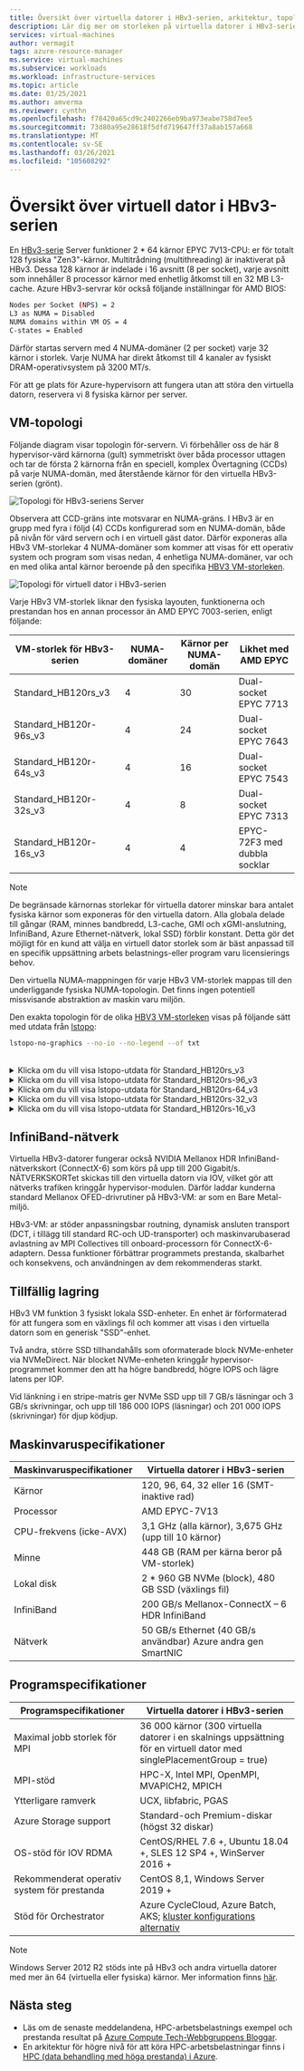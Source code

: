 ```yaml
---
title: Översikt över virtuella datorer i HBv3-serien, arkitektur, topologi – Azure Virtual Machines | Microsoft Docs
description: Lär dig mer om storleken på virtuella datorer i HBv3-serien i Azure.
services: virtual-machines
author: vermagit
tags: azure-resource-manager
ms.service: virtual-machines
ms.subservice: workloads
ms.workload: infrastructure-services
ms.topic: article
ms.date: 03/25/2021
ms.author: amverma
ms.reviewer: cynthn
ms.openlocfilehash: f78420a65cd9c2402266eb9ba973eabe758d7ee5
ms.sourcegitcommit: 73d80a95e28618f5dfd719647ff37a8ab157a668
ms.translationtype: MT
ms.contentlocale: sv-SE
ms.lasthandoff: 03/26/2021
ms.locfileid: "105608292"
---
```

# <a name="hbv3-series-virtual-machine-overview"></a>Översikt över virtuell dator i HBv3-serien 

En [HBv3-serie](../../hbv3-series.md) Server funktioner 2 * 64 kärnor EPYC 7V13-CPU: er för totalt 128 fysiska "Zen3"-kärnor. Multitrådning (multithreading) är inaktiverat på HBv3. Dessa 128 kärnor är indelade i 16 avsnitt (8 per socket), varje avsnitt som innehåller 8 processor kärnor med enhetlig åtkomst till en 32 MB L3-cache. Azure HBv3-servrar kör också följande inställningar för AMD BIOS:

```bash
Nodes per Socket (NPS) = 2
L3 as NUMA = Disabled
NUMA domains within VM OS = 4
C-states = Enabled
```

Därför startas servern med 4 NUMA-domäner (2 per socket) varje 32 kärnor i storlek. Varje NUMA har direkt åtkomst till 4 kanaler av fysiskt DRAM-operativsystem på 3200 MT/s.

För att ge plats för Azure-hypervisorn att fungera utan att störa den virtuella datorn, reservera vi 8 fysiska kärnor per server.

## <a name="vm-topology"></a>VM-topologi

Följande diagram visar topologin för-servern. Vi förbehåller oss de här 8 hypervisor-värd kärnorna (gult) symmetriskt över båda processor uttagen och tar de första 2 kärnorna från en speciell, komplex Övertagning (CCDs) på varje NUMA-domän, med återstående kärnor för den virtuella HBv3-serien (grönt).

![Topologi för HBv3-seriens Server](./media/architecture/hbv3/hbv3-topology-server.png)

Observera att CCD-gräns inte motsvarar en NUMA-gräns. I HBv3 är en grupp med fyra i följd (4) CCDs konfigurerad som en NUMA-domän, både på nivån för värd servern och i en virtuell gäst dator. Därför exponeras alla HBv3 VM-storlekar 4 NUMA-domäner som kommer att visas för ett operativ system och program som visas nedan, 4 enhetliga NUMA-domäner, var och en med olika antal kärnor beroende på den specifika [HBV3 VM-storleken](../../hbv3-series.md).

![Topologi för virtuell dator i HBv3-serien](./media/architecture/hbv3/hbv3-topology-vm.png)

Varje HBv3 VM-storlek liknar den fysiska layouten, funktionerna och prestandan hos en annan processor än AMD EPYC 7003-serien, enligt följande:

| VM-storlek för HBv3-serien             | NUMA-domäner | Kärnor per NUMA-domän  | Likhet med AMD EPYC         |
|---------------------------------|--------------|------------------------|----------------------------------|
Standard_HB120rs_v3               | 4            | 30                     | Dual-socket EPYC 7713            |
Standard_HB120r-96s_v3            | 4            | 24                     | Dual-socket EPYC 7643            |
Standard_HB120r-64s_v3            | 4            | 16                     | Dual-socket EPYC 7543            |
Standard_HB120r-32s_v3            | 4            | 8                      | Dual-socket EPYC 7313            |
Standard_HB120r-16s_v3            | 4            | 4                      | EPYC-72F3 med dubbla socklar            |

> [!NOTE]
> De begränsade kärnornas storlekar för virtuella datorer minskar bara antalet fysiska kärnor som exponeras för den virtuella datorn. Alla globala delade till gångar (RAM, minnes bandbredd, L3-cache, GMI och xGMI-anslutning, InfiniBand, Azure Ethernet-nätverk, lokal SSD) förblir konstant. Detta gör det möjligt för en kund att välja en virtuell dator storlek som är bäst anpassad till en specifik uppsättning arbets belastnings-eller program varu licensierings behov.

Den virtuella NUMA-mappningen för varje HBv3 VM-storlek mappas till den underliggande fysiska NUMA-topologin. Det finns ingen potentiell missvisande abstraktion av maskin varu miljön. 

Den exakta topologin för de olika [HBV3 VM-storleken](../../hbv3-series.md) visas på följande sätt med utdata från [lstopo](https://linux.die.net/man/1/lstopo):
```bash
lstopo-no-graphics --no-io --no-legend --of txt
```
<br>
<details>
<summary>Klicka om du vill visa lstopo-utdata för Standard_HB120rs_v3</summary>

![lstopo-utdata för HBv3 – 120 VM](./media/architecture/hbv3/hbv3-120-lstopo.png)
</details>

<details>
<summary>Klicka om du vill visa lstopo-utdata för Standard_HB120rs-96_v3</summary>

![lstopo-utdata för HBv3 – 96 VM](./media/architecture/hbv3/hbv3-96-lstopo.png)
</details>

<details>
<summary>Klicka om du vill visa lstopo-utdata för Standard_HB120rs-64_v3</summary>

![lstopo-utdata för HBv3-64-VM](./media/architecture/hbv3/hbv3-64-lstopo.png)
</details>

<details>
<summary>Klicka om du vill visa lstopo-utdata för Standard_HB120rs-32_v3</summary>

![lstopo-utdata för HBv3 – 32 VM](./media/architecture/hbv3/hbv3-32-lstopo.png)
</details>

<details>
<summary>Klicka om du vill visa lstopo-utdata för Standard_HB120rs-16_v3</summary>

![lstopo-utdata för HBv3-16 VM](./media/architecture/hbv3/hbv3-16-lstopo.png)
</details>

## <a name="infiniband-networking"></a>InfiniBand-nätverk
Virtuella HBv3-datorer fungerar också NVIDIA Mellanox HDR InfiniBand-nätverkskort (ConnectX-6) som körs på upp till 200 Gigabit/s. NÄTVERKSKORTet skickas till den virtuella datorn via IOV, vilket gör att nätverks trafiken kringgår hypervisor-modulen. Därför laddar kunderna standard Mellanox OFED-drivrutiner på HBv3-VM: ar som en Bare Metal-miljö.

HBv3-VM: ar stöder anpassningsbar routning, dynamisk ansluten transport (DCT, i tillägg till standard RC-och UD-transporter) och maskinvarubaserad avlastning av MPI Collectives till onboard-processorn för ConnectX-6-adaptern. Dessa funktioner förbättrar programmets prestanda, skalbarhet och konsekvens, och användningen av dem rekommenderas starkt.

## <a name="temporary-storage"></a>Tillfällig lagring
HBv3 VM funktion 3 fysiskt lokala SSD-enheter. En enhet är förformaterad för att fungera som en växlings fil och kommer att visas i den virtuella datorn som en generisk "SSD"-enhet.

Två andra, större SSD tillhandahålls som oformaterade block NVMe-enheter via NVMeDirect. När blocket NVMe-enheten kringgår hypervisor-programmet kommer den att ha högre bandbredd, högre IOPS och lägre latens per IOP.

Vid länkning i en stripe-matris ger NVMe SSD upp till 7 GB/s läsningar och 3 GB/s skrivningar, och upp till 186 000 IOPS (läsningar) och 201 000 IOPS (skrivningar) för djup ködjup.

## <a name="hardware-specifications"></a>Maskinvaruspecifikationer 

| Maskinvaruspecifikationer          | Virtuella datorer i HBv3-serien              |
|----------------------------------|----------------------------------|
| Kärnor                            | 120, 96, 64, 32 eller 16 (SMT-inaktive rad)               | 
| Processor                              | AMD EPYC-7V13                   | 
| CPU-frekvens (icke-AVX)          | 3,1 GHz (alla kärnor), 3,675 GHz (upp till 10 kärnor)    | 
| Minne                           | 448 GB (RAM per kärna beror på VM-storlek)         | 
| Lokal disk                       | 2 * 960 GB NVMe (block), 480 GB SSD (växlings fil) | 
| InfiniBand                       | 200 GB/s Mellanox-ConnectX – 6 HDR InfiniBand | 
| Nätverk                          | 50 GB/s Ethernet (40 GB/s användbar) Azure andra gen SmartNIC | 

## <a name="software-specifications"></a>Programspecifikationer 

| Programspecifikationer        | Virtuella datorer i HBv3-serien                                            | 
|--------------------------------|-----------------------------------------------------------|
| Maximal jobb storlek för MPI               | 36 000 kärnor (300 virtuella datorer i en skalnings uppsättning för en virtuell dator med singlePlacementGroup = true) |
| MPI-stöd                    | HPC-X, Intel MPI, OpenMPI, MVAPICH2, MPICH  |
| Ytterligare ramverk          | UCX, libfabric, PGAS                  |
| Azure Storage support          | Standard-och Premium-diskar (högst 32 diskar)              |
| OS-stöd för IOV RDMA      | CentOS/RHEL 7.6 +, Ubuntu 18.04 +, SLES 12 SP4 +, WinServer 2016 +           |
| Rekommenderat operativ system för prestanda | CentOS 8,1, Windows Server 2019 +
| Stöd för Orchestrator           | Azure CycleCloud, Azure Batch, AKS; [kluster konfigurations alternativ](../../sizes-hpc.md#cluster-configuration-options)                      | 

> [!NOTE] 
> Windows Server 2012 R2 stöds inte på HBv3 och andra virtuella datorer med mer än 64 (virtuella eller fysiska) kärnor. Mer information finns [här](https://docs.microsoft.com/windows-server/virtualization/hyper-v/supported-windows-guest-operating-systems-for-hyper-v-on-windows).

## <a name="next-steps"></a>Nästa steg

- Läs om de senaste meddelandena, HPC-arbetsbelastnings exempel och prestanda resultat på [Azure Compute Tech-Webbgruppens Bloggar](https://techcommunity.microsoft.com/t5/azure-compute/bg-p/AzureCompute).
- En arkitektur för högre nivå för att köra HPC-arbetsbelastningar finns i [HPC (data behandling med höga prestanda) i Azure](/azure/architecture/topics/high-performance-computing/).
